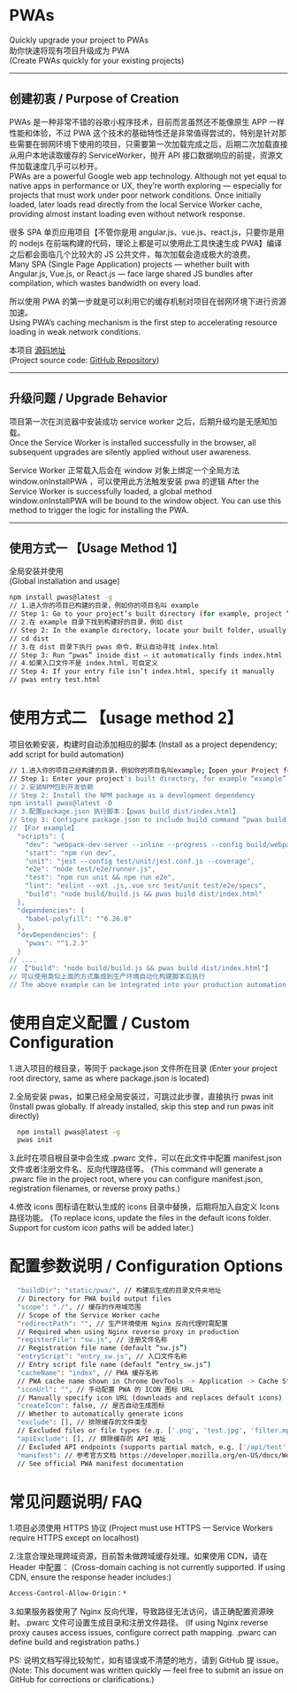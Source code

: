 # PWAs

Quickly upgrade your project to PWAs  
助你快速将现有项目升级成为 PWA  
(Create PWAs quickly for your existing projects)

---

## 创建初衷 / Purpose of Creation

PWAs 是一种非常不错的谷歌小程序技术，目前而言虽然还不能像原生 APP 一样性能和体验，不过 PWA 这个技术的基础特性还是非常值得尝试的，特别是针对那些需要在弱网环境下使用的项目，只需要第一次加载完成之后，后期二次加载直接从用户本地读取缓存的 ServiceWorker，抛开 API 接口数据响应的前提，资源文件加载速度几乎可以秒开。  
PWAs are a powerful Google web app technology. Although not yet equal to native apps in performance or UX, they’re worth exploring — especially for projects that must work under poor network conditions. Once initially loaded, later loads read directly from the local Service Worker cache, providing almost instant loading even without network response.

很多 SPA 单页应用项目【不管你是用 angular.js、vue.js、react.js，只要你是用的 nodejs 在前端构建的代码，理论上都是可以使用此工具快速生成 PWA】编译之后都会面临几个比较大的 JS 公共文件，每次加载会造成极大的浪费。  
Many SPA (Single Page Application) projects — whether built with Angular.js, Vue.js, or React.js — face large shared JS bundles after compilation, which wastes bandwidth on every load.

所以使用 PWA 的第一步就是可以利用它的缓存机制对项目在弱网环境下进行资源加速。  
Using PWA’s caching mechanism is the first step to accelerating resource loading in weak network conditions.

本项目 [源码地址](https://github.com/youwasborntodo/pwas)  
(Project source code: [GitHub Repository](https://github.com/youwasborntodo/pwas))

---

## 升级问题 / Upgrade Behavior

项目第一次在浏览器中安装成功 service worker 之后，后期升级均是无感知加载。  
Once the Service Worker is installed successfully in the browser, all subsequent upgrades are silently applied without user awareness.

Service Worker 正常载入后会在 window 对象上绑定一个全局方法 window.onInstallPWA ，可以使用此方法触发安装 pwa 的逻辑
After the Service Worker is successfully loaded, a global method window.onInstallPWA will be bound to the window object. You can use this method to trigger the logic for installing the PWA.

---

## 使用方式一 【Usage Method 1】

全局安装并使用  
(Global installation and usage)

```bash
npm install pwas@latest -g
// 1.进入你的项目已构建的目录，例如你的项目名叫 example
// Step 1: Go to your project’s built directory (for example, project “example”)
// 2.在 example 目录下找到构建好的目录，例如 dist
// Step 2: In the example directory, locate your built folder, usually “dist”
// cd dist
// 3.在 dist 目录下执行 pwas 命令，默认自动寻找 index.html
// Step 3: Run “pwas” inside dist — it automatically finds index.html
// 4.如果入口文件不是 index.html，可自定义
// Step 4: If your entry file isn’t index.html, specify it manually
// pwas entry test.html
```

# 使用方式二 【usage method 2】

项目依赖安装，构建时自动添加相应的脚本
(Install as a project dependency; add script for build automation)

```bash
// 1.进入你的项目己经构建的目录，例如你的项目名叫example;【open your Project folder】
// Step 1: Enter your project's built directory, for example “example”
// 2.安装NPM包到开发依赖
// Step 2: Install the NPM package as a development dependency
npm install pwas@latest -D
// 3.配置package.json 执行脚本：【pwas build dist/index.html】
// Step 3: Configure package.json to include build command “pwas build dist/index.html”
// 【For example】
  "scripts": {
    "dev": "webpack-dev-server --inline --progress --config build/webpack.dev.conf.js",
    "start": "npm run dev",
    "unit": "jest --config test/unit/jest.conf.js --coverage",
    "e2e": "node test/e2e/runner.js",
    "test": "npm run unit && npm run e2e",
    "lint": "eslint --ext .js,.vue src test/unit test/e2e/specs",
    "build": "node build/build.js && pwas build dist/index.html"
  },
  "dependencies": {
    "babel-polyfill": "^6.26.0"
  },
  "devDependencies": {
    "pwas": "^1.2.3"
  }
// ....
// 【"build": "node build/build.js && pwas build dist/index.html"】
// 可以使用类似上面的方式集成到生产环境自动化构建脚本后执行
// The above example can be integrated into your production automation build script
```

# 使用自定义配置 / Custom Configuration

1.进入项目的根目录，等同于 package.json 文件所在目录
(Enter your project root directory, same as where package.json is located)

2.全局安装 pwas，如果已经全局安装过，可跳过此步骤，直接执行 pwas init
(Install pwas globally. If already installed, skip this step and run pwas init directly)

```bash
  npm install pwas@latest -g
  pwas init
```

3.此时在项目根目录中会生成 .pwarc 文件，可以在此文件中配置 manifest.json 文件或者注册文件名、反向代理路径等。
(This command will generate a .pwarc file in the project root, where you can configure manifest.json, registration filenames, or reverse proxy paths.)

4.修改 icons 图标请在默认生成的 icons 目录中替换，后期将加入自定义 Icons 路径功能。
(To replace icons, update the files in the default icons folder. Support for custom icon paths will be added later.)

# 配置参数说明 / Configuration Options

```bash
  "buildDir": "static/pwa/", // 构建后生成的目录文件夹地址
  // Directory for PWA build output files
  "scope": "./", // 缓存的作用域范围
  // Scope of the Service Worker cache
  "redirectPath": "", // 生产环境使用 Nginx 反向代理时需配置
  // Required when using Nginx reverse proxy in production
  "registerFile": "sw.js", // 注册文件名称
  // Registration file name (default “sw.js”)
  "entryScript": "entry_sw.js", // 入口文件名称
  // Entry script file name (default “entry_sw.js”)
  "cacheName": "index", // PWA 缓存名称
  // PWA cache name shown in Chrome DevTools -> Application -> Cache Storage
  "iconUrl": "", // 手动配置 PWA 的 ICON 图标 URL
  // Manually specify icon URL (downloads and replaces default icons)
  "createIcon": false, // 是否自动生成图标
  // Whether to automatically generate icons
  "exclude": [], // 排除缓存的文件类型
  // Excluded files or file types (e.g. ['.png', 'test.jpg', 'filter.mp4'])
  "apiExclude": [], // 排除缓存的 API 地址
  // Excluded API endpoints (supports partial match, e.g. ['/api/test', '/api/device/list'])
  "manifest": // 参考官方文档 https://developer.mozilla.org/en-US/docs/Web/Manifest
  // See official PWA manifest documentation
```

# 常见问题说明/ FAQ

1.项目必须使用 HTTPS 协议
(Project must use HTTPS — Service Workers require HTTPS except on localhost)

2.注意合理处理跨域资源，目前暂未做跨域缓存处理。如果使用 CDN，请在 Header 中配置：
(Cross-domain caching is not currently supported. If using CDN, ensure the response header includes:)

```bash
Access-Control-Allow-Origin：*
```

3.如果服务器使用了 Nginx 反向代理，导致路径无法访问，请正确配置资源映射。.pwarc 文件可设置生成目录和注册文件路径。
(If using Nginx reverse proxy causes access issues, configure correct path mapping. .pwarc can define build and registration paths.)

PS: 说明文档写得比较匆忙，如有错误或不清楚的地方，请到 GitHub 提 issue。
(Note: This document was written quickly — feel free to submit an issue on GitHub for corrections or clarifications.)
